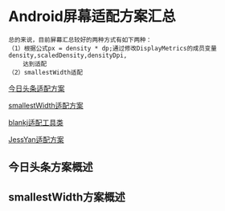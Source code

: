 # Android屏幕适配方案汇总
    总的来说，目前屏幕汇总较好的两种方式有如下两种：
    （1）根据公式px = density * dp;通过修改DisplayMetrics的成员变量density,scaledDensity,densityDpi,
        达到适配
    （2）smallestWidth适配
[今日头条适配方案](https://mp.weixin.qq.com/s/d9QCoBP6kV9VSWvVldVVwA)

[smallestWidth适配方案](https://www.jianshu.com/p/a4b8e4c5d9b0)

[blankj适配工具类](https://juejin.im/post/5b6250bee51d451918537021)

[JessYan适配方案](https://www.jianshu.com/p/55e0fca23b4f)

## 今日头条方案概述

## smallestWidth方案概述

    

